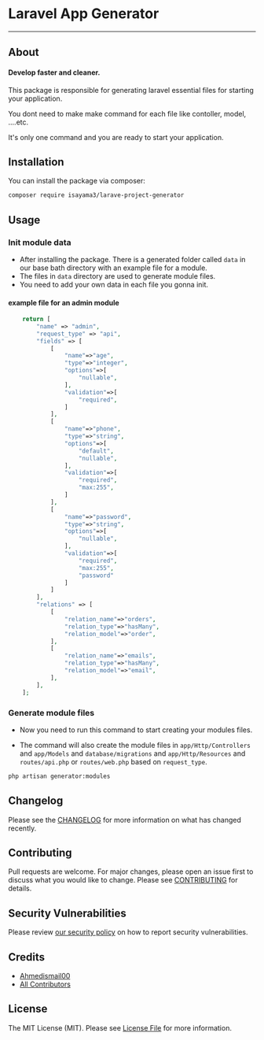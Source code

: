 # Laravel App Generator


---

## About
#### Develop faster and cleaner.
This package is responsible for generating laravel essential files for starting your application. 

You dont need to make make command for each file like contoller, model, ....etc.

It's only one command and you are ready to start your application.

## Installation

You can install the package via composer:
```bash
composer require isayama3/larave-project-generator
```

## Usage

### Init module data
- After installing the package. There is a generated folder called `data` in our base bath directory with an example file for a module.
- The files in `data` directory are used to generate module files. 
- You need to add your own data in each file you gonna init.

#### example file for an admin module
```php
    return [
        "name" => "admin",
        "request_type" => "api",
        "fields" => [
            [
                "name"=>"age",
                "type"=>"integer",
                "options"=>[
                    "nullable",
                ],
                "validation"=>[
                    "required",
                ]
            ],
            [
                "name"=>"phone",
                "type"=>"string",
                "options"=>[
                    "default",
                    "nullable",
                ],
                "validation"=>[
                    "required",
                    "max:255",
                ]
            ],
            [
                "name"=>"password",
                "type"=>"string",
                "options"=>[
                    "nullable",
                ],
                "validation"=>[
                    "required",
                    "max:255",
                    "password"
                ]
            ]
        ],
        "relations" => [
            [
                "relation_name"=>"orders",
                "relation_type"=>"hasMany",
                "relation_model"=>"order",
            ],
            [
                "relation_name"=>"emails",
                "relation_type"=>"hasMany",
                "relation_model"=>"email",
            ],
        ],
    ];
```
### Generate module files

- Now you need to run this command to start creating your modules files.

- The command will also create the module files in `app/Http/Controllers` and `app/Models` and `database/migrations` and `app/Http/Resources` and `routes/api.php` or `routes/web.php` based on `request_type`.

```bash
php artisan generator:modules
```

## Changelog

Please see the [CHANGELOG](CHANGELOG.md) for more information on what has changed recently.

## Contributing

Pull requests are welcome. For major changes, please open an issue first to discuss what you would like to change.
Please see [CONTRIBUTING](.github/CONTRIBUTING.md) for details.

## Security Vulnerabilities

Please review [our security policy](../../security/policy) on how to report security vulnerabilities.

## Credits

- [Ahmedismail00](https://github.com/Ahmedismail00)
- [All Contributors](../../contributors)

## License

The MIT License (MIT). Please see [License File](LICENSE.md) for more information.
